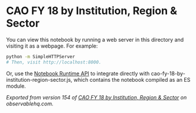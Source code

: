# CAO FY 18 by Institution, Region & Sector

You can view this notebook by running a web server in this directory and
visiting it as a webpage. For example:

```sh
python -m SimpleHTTPServer
# Then, visit http://localhost:8000.
```

Or, use the [Notebook Runtime API](https://github.com/observablehq/notebook-runtime) to
integrate directly with cao-fy-18-by-institution-region-sector.js, which contains the notebook compiled as an
ES module.

*Exported from version 154 of [CAO FY 18 by Institution, Region & Sector](https://beta.observablehq.com/@aaronkyle/cao-fy-18-by-institution-region-sector) on observablehq.com.*